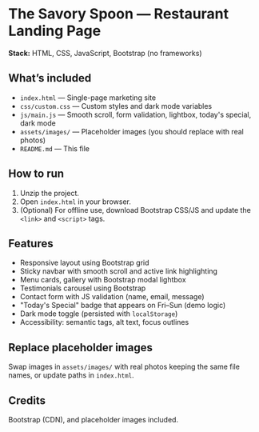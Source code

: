 # The Savory Spoon — Restaurant Landing Page

**Stack:** HTML, CSS, JavaScript, Bootstrap (no frameworks)

## What’s included
- `index.html` — Single-page marketing site
- `css/custom.css` — Custom styles and dark mode variables
- `js/main.js` — Smooth scroll, form validation, lightbox, today's special, dark mode
- `assets/images/` — Placeholder images (you should replace with real photos)
- `README.md` — This file

## How to run
1. Unzip the project.
2. Open `index.html` in your browser.
3. (Optional) For offline use, download Bootstrap CSS/JS and update the `<link>` and `<script>` tags.

## Features
- Responsive layout using Bootstrap grid
- Sticky navbar with smooth scroll and active link highlighting
- Menu cards, gallery with Bootstrap modal lightbox
- Testimonials carousel using Bootstrap
- Contact form with JS validation (name, email, message)
- "Today's Special" badge that appears on Fri–Sun (demo logic)
- Dark mode toggle (persisted with `localStorage`)
- Accessibility: semantic tags, alt text, focus outlines

## Replace placeholder images
Swap images in `assets/images/` with real photos keeping the same file names, or update paths in `index.html`.

## Credits
Bootstrap (CDN), and placeholder images included.

